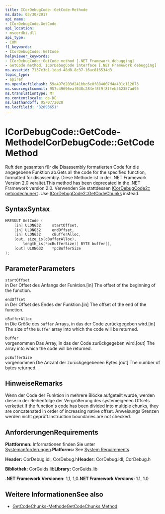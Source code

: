 ```yaml
---
title: ICorDebugCode::GetCode-Methode
ms.date: 03/30/2017
api_name:
- ICorDebugCode.GetCode
api_location:
- mscordbi.dll
api_type:
- COM
f1_keywords:
- ICorDebugCode::GetCode
helpviewer_keywords:
- ICorDebugCode::GetCode method [.NET Framework debugging]
- GetCode method, ICorDebugCode interface [.NET Framework debugging]
ms.assetid: 7137e3d1-1dad-48d8-8c37-16ac816534d3
topic_type:
- apiref
ms.openlocfilehash: 59a497d203d241bbc6e0f884007d4a401c112073
ms.sourcegitcommit: 957c49696eaf048c284ef8f9f8ffeb562357ad95
ms.translationtype: MT
ms.contentlocale: de-DE
ms.lasthandoff: 05/07/2020
ms.locfileid: "82893651"
---
```

# <a name="icordebugcodegetcode-method"></a><span data-ttu-id="d3345-102">ICorDebugCode::GetCode-Methode</span><span class="sxs-lookup"><span data-stu-id="d3345-102">ICorDebugCode::GetCode Method</span></span>
<span data-ttu-id="d3345-103">Ruft den gesamten für die Disassembly formatierten Code für die angegebene Funktion ab.</span><span class="sxs-lookup"><span data-stu-id="d3345-103">Gets all the code for the specified function, formatted for disassembly.</span></span> <span data-ttu-id="d3345-104">Diese Methode ist in der .NET Framework Version 2,0 veraltet.</span><span class="sxs-lookup"><span data-stu-id="d3345-104">This method has been deprecated in the .NET Framework version 2.0.</span></span> <span data-ttu-id="d3345-105">Verwenden Sie stattdessen [ICorDebugCode2:: getcodechunert](icordebugcode2-getcodechunks-method.md) .</span><span class="sxs-lookup"><span data-stu-id="d3345-105">Use [ICorDebugCode2::GetCodeChunks](icordebugcode2-getcodechunks-method.md) instead.</span></span>  
  
## <a name="syntax"></a><span data-ttu-id="d3345-106">Syntax</span><span class="sxs-lookup"><span data-stu-id="d3345-106">Syntax</span></span>  
  
```cpp  
HRESULT GetCode (  
    [in] ULONG32     startOffset,
    [in] ULONG32     endOffset,  
    [in] ULONG32     cBufferAlloc,  
    [out, size_is(cBufferAlloc),  
        length_is(*pcBufferSize)] BYTE buffer[],  
    [out] ULONG32    *pcBufferSize  
);  
```  
  
## <a name="parameters"></a><span data-ttu-id="d3345-107">Parameter</span><span class="sxs-lookup"><span data-stu-id="d3345-107">Parameters</span></span>  
 `startOffset`  
 <span data-ttu-id="d3345-108">in Der Offset des Anfangs der Funktion.</span><span class="sxs-lookup"><span data-stu-id="d3345-108">[in] The offset of the beginning of the function.</span></span>  
  
 `endOffset`  
 <span data-ttu-id="d3345-109">in Der Offset des Endes der Funktion.</span><span class="sxs-lookup"><span data-stu-id="d3345-109">[in] The offset of the end of the function.</span></span>  
  
 `cBufferAlloc`  
 <span data-ttu-id="d3345-110">in Die Größe des `buffer` Arrays, in das der Code zurückgegeben wird.</span><span class="sxs-lookup"><span data-stu-id="d3345-110">[in] The size of the `buffer` array into which the code will be returned.</span></span>  
  
 `buffer`  
 <span data-ttu-id="d3345-111">vorgenommen Das Array, in das der Code zurückgegeben wird.</span><span class="sxs-lookup"><span data-stu-id="d3345-111">[out] The array into which the code will be returned.</span></span>  
  
 `pcBufferSize`  
 <span data-ttu-id="d3345-112">vorgenommen Die Anzahl der zurückgegebenen Bytes.</span><span class="sxs-lookup"><span data-stu-id="d3345-112">[out] The number of bytes returned.</span></span>  
  
## <a name="remarks"></a><span data-ttu-id="d3345-113">Hinweise</span><span class="sxs-lookup"><span data-stu-id="d3345-113">Remarks</span></span>  
 <span data-ttu-id="d3345-114">Wenn der Code der Funktion in mehrere Blöcke aufgeteilt wurde, werden diese in der Reihenfolge der Vergrößerung des systemeigenen Offsets verkettet.</span><span class="sxs-lookup"><span data-stu-id="d3345-114">If the function's code has been divided into multiple chunks, they are concatenated in order of increasing native offset.</span></span> <span data-ttu-id="d3345-115">Anweisungs Grenzen werden nicht geprüft.</span><span class="sxs-lookup"><span data-stu-id="d3345-115">Instruction boundaries are not checked.</span></span>  
  
## <a name="requirements"></a><span data-ttu-id="d3345-116">Anforderungen</span><span class="sxs-lookup"><span data-stu-id="d3345-116">Requirements</span></span>  
 <span data-ttu-id="d3345-117">**Plattformen:** Informationen finden Sie unter [Systemanforderungen](../../get-started/system-requirements.md).</span><span class="sxs-lookup"><span data-stu-id="d3345-117">**Platforms:** See [System Requirements](../../get-started/system-requirements.md).</span></span>  
  
 <span data-ttu-id="d3345-118">**Header:** CorDebug.idl, CorDebug.h</span><span class="sxs-lookup"><span data-stu-id="d3345-118">**Header:** CorDebug.idl, CorDebug.h</span></span>  
  
 <span data-ttu-id="d3345-119">**Bibliothek:** CorGuids.lib</span><span class="sxs-lookup"><span data-stu-id="d3345-119">**Library:** CorGuids.lib</span></span>  
  
 <span data-ttu-id="d3345-120">**.NET Framework Versionen:** 1,1, 1,0</span><span class="sxs-lookup"><span data-stu-id="d3345-120">**.NET Framework Versions:** 1.1, 1.0</span></span>  
  
## <a name="see-also"></a><span data-ttu-id="d3345-121">Weitere Informationen</span><span class="sxs-lookup"><span data-stu-id="d3345-121">See also</span></span>

- [<span data-ttu-id="d3345-122">GetCodeChunks-Methode</span><span class="sxs-lookup"><span data-stu-id="d3345-122">GetCodeChunks Method</span></span>](icordebugcode2-getcodechunks-method.md)
